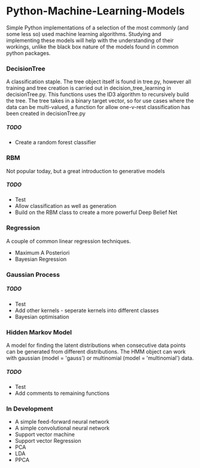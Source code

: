 # Python-Machine-Learning-Models
Simple Python implementations of a selection of the most commonly (and some less so) used machine learning algorithms. Studying and implementing these models will help with the understanding of their workings, unlike the black box nature of the models found in common python packages.

### DecisionTree
A classification staple. The tree object itself is found in tree.py, however all training and tree creation is carried out in decision_tree_learning in decisionTree.py. This functions uses the ID3 algorithm to recursively build the tree.
The tree takes in a binary target vector, so for use cases where the data can be multi-valued, a function for allow one-v-rest classification has been created in decisionTree.py
##### TODO
* Create a random forest classifier

### RBM
Not popular today, but a great introduction to generative models
##### TODO
* Test
* Allow classification as well as generation
* Build on the RBM class to create a more powerful Deep Belief Net

### Regression
A couple of common linear regression techniques.
* Maximum A Posteriori
* Bayesian Regression

### Gaussian Process
##### TODO
* Test
* Add other kernels - seperate kernels into different classes
* Bayesian optimisation

### Hidden Markov Model
A model for finding the latent distributions when consecutive data points can be generated from different distributions.
The HMM object can work with gaussian (model = 'gauss') or multinomial (model = 'multinomial') data.
##### TODO
* Test
* Add comments to remaining functions


### In Development

* A simple feed-forward neural network
* A simple convolutional neural network
* Support vector machine
* Support vector Regression
* PCA
* LDA
* PPCA
